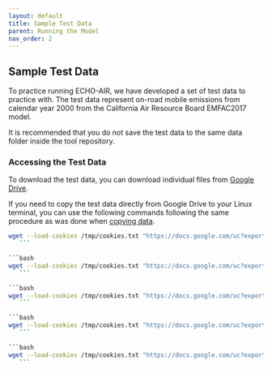 ```yaml
---
layout: default
title: Sample Test Data
parent: Running the Model
nav_order: 2
---
```


## Sample Test Data

To practice running ECHO-AIR, we have developed a set of test data to practice with. The test data represent on-road mobile emissions from calendar year 2000 from the California Air Resource Board EMFAC2017 model.

It is recommended that you do not save the test data to the same data folder inside the tool repository.

### Accessing the Test Data
To download the test data, you can download individual files from [Google Drive](https://drive.google.com/drive/folders/1V0H_JLPpnWvqUfcADPi0JI_kd71Shbxm). 

If you need to copy the test data directly from Google Drive to your Linux terminal, you can use the following commands following the same procedure as was done when [copying data](https://echo-air-model.github.io/docs/getting_started/copy_data.html). 


   ```bash
wget --load-cookies /tmp/cookies.txt "https://docs.google.com/uc?export=download&confirm=$(wget --quiet --save-cookies /tmp/cookies.txt --keep-session-cookies --no-check-certificate 'https://docs.google.com/uc?export=download&id=1A42rTIzwXr31RoUlD_lABC6qjcMctf8_' -O- | sed -rn 's/.*confirm=([0-9A-Za-z_]+).*/\1\n/p')&id=1A42rTIzwXr31RoUlD_lABC6qjcMctf8_" -O demo_2000_data.cpg && rm -rf /tmp/cookies.txt
      ```

   ```bash
wget --load-cookies /tmp/cookies.txt "https://docs.google.com/uc?export=download&confirm=$(wget --quiet --save-cookies /tmp/cookies.txt --keep-session-cookies --no-check-certificate 'https://docs.google.com/uc?export=download&id=1qNZEuG1JsgbtBNOQB7zNuIsQ3IH1WCeW' -O- | sed -rn 's/.*confirm=([0-9A-Za-z_]+).*/\1\n/p')&id=1qNZEuG1JsgbtBNOQB7zNuIsQ3IH1WCeW" -O demo_2000_data.dbf && rm -rf /tmp/cookies.txt
      ```

   ```bash
wget --load-cookies /tmp/cookies.txt "https://docs.google.com/uc?export=download&confirm=$(wget --quiet --save-cookies /tmp/cookies.txt --keep-session-cookies --no-check-certificate 'https://docs.google.com/uc?export=download&id=1a1X2WCASnHPXtkjWwi5aVtERR_0jZT18' -O- | sed -rn 's/.*confirm=([0-9A-Za-z_]+).*/\1\n/p')&id=1a1X2WCASnHPXtkjWwi5aVtERR_0jZT18" -O demo_2000_data.prj && rm -rf /tmp/cookies.txt
      ```

   ```bash
wget --load-cookies /tmp/cookies.txt "https://docs.google.com/uc?export=download&confirm=$(wget --quiet --save-cookies /tmp/cookies.txt --keep-session-cookies --no-check-certificate 'https://docs.google.com/uc?export=download&id=1FyPWQXGK5vhegx0kf_Eu_KBAMnzqZCWR' -O- | sed -rn 's/.*confirm=([0-9A-Za-z_]+).*/\1\n/p')&id=1FyPWQXGK5vhegx0kf_Eu_KBAMnzqZCWR" -O demo_2000_data.shp && rm -rf /tmp/cookies.txt
      ```

   ```bash
wget --load-cookies /tmp/cookies.txt "https://docs.google.com/uc?export=download&confirm=$(wget --quiet --save-cookies /tmp/cookies.txt --keep-session-cookies --no-check-certificate 'https://docs.google.com/uc?export=download&id=1EzWn8Ozb8ka5T0YniVjMGZEUKuLGmsWn' -O- | sed -rn 's/.*confirm=([0-9A-Za-z_]+).*/\1\n/p')&id=1EzWn8Ozb8ka5T0YniVjMGZEUKuLGmsWn" -O demo_2000_data.shx && rm -rf /tmp/cookies.txt
      ```